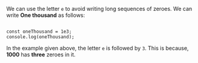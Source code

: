 We can use the letter `e`
to avoid writing long sequences of zeroes.
We can write **One thousand** as follows:

<Editor lang="javascript">
<code>
const oneThousand = 1e3;
console.log(oneThousand);
</code>
</Editor>

In the example given above,
the letter `e` is followed by `3`.
This is because,
**1000** has **three** zeroes in it.
